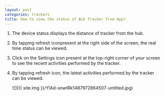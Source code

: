 ```yaml
---
layout: post
categories: trackers
title: How to view the status of BLE Tracker from App?
---
```


1. The device status displays the distance of tracker from the hub.

2. By tapping refresh iconpresent at the right side of the screen, the real time status can be viewed.

3. Click on the Settings icon present at the top-right corner of your screen to see the recent activities performed by the tracker.

4. By tapping refresh icon, the latest activities performed by the tracker can be viewed.

    ![]({{ site.img }}/YlAd-snwtRk1487972864507-untitled.jpg)
